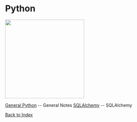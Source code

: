 # Python

<img src="https://www.python.org/static/community_logos/python-logo-master-v3-TM.png" width=256px>

[General Python](./python_general.md) -- General Notes
[SQLAlchemy](./sqlalchemy.md) -- SQLAlchemy

[Back to Index](index.md)
